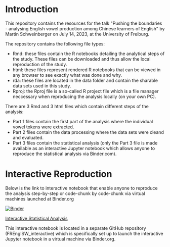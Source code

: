 # Introduction

This repository contains the resources for the talk "Pushing the boundaries - analysing English vowel production among Chinese learners of English" by Martin Schweinberger on July 14, 2023, at the University of Freiburg.

The repository contains the following file types:

+ Rmd: these files contain the R notebooks detailing the analytical steps of the study. These files can be downloaded and thus allow the local reproduction of the study.
+ html: these files represent rendered R notebooks that can be viewed in any browser to see exactly what was done and why.
+ rda: these files are located in the data folder and contain the sharable data sets used in this study.
+ Rproj: the Rproj file is a so-called R project file which is a file manager neccessary when reproducing the analysis locally (on your own PC). 

There are 3 Rmd and 3 html files which contain different steps of the analysis:

+ Part 1 files contain the first part of the analysis where the individual vowel tokens were extracted.
+ Part 2 files contain the data processing where the data sets were cleand and evaluated.
+ Part 3 files contain the statistical analysis (only the Part 3 file is made available as an interactive Jupyter notebook which allows anyone to reproduce the statistical analysis via Binder.com).


# Interactive Reproduction

Below is the link to interactive notebook that enable anyone to reproduce the analysis step-by-step or code-chunk by code-chunk via virtual machines launched at Binder.org

[![Binder](https://mybinder.org/badge_logo.svg)](https://mybinder.org/v2/gh/MartinSchweinberger/FREnglSW_interactivemain?labpath=ChnVwls_Part03_MuPDARF_interactive.ipynb)

[Interactive Statistical Analysis](https://mybinder.org/v2/gh/MartinSchweinberger/FREnglSW_interactive/main?labpath=ChnVwls_Part03_MuPDARF_interactive.ipynb)

 This interactive notebook is located in a separate GitHub repository (FREnglSW_interactive) which is specifically set up to launch the interactive Jupyter notebook in a virtual machine via Binder.org.

